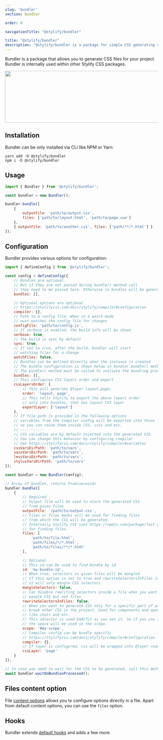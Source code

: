 ```yaml
---
slug: 'bundler'
section: bundler

order: 0

navigationTitle: "@stylify/bundler"

title: "@stylify/bundler"
description: "@stylify/bundler is a package for simple CSS generating and bundling in a project."
---
```


Bundler is a package that allows you to generate CSS files for your project. Bundler is internally used within other Stylify CSS packages.

<img src="/images/docs/bundler/bundler.png" alt="" width="914" height="170" loading="lazy" class="border-radius:4px" />

## Installation

Bundler can be only installed via CLI like NPM or Yarn:

```
yarn add -D @stylify/bundler
npm i -D @stylify/bundler
```

## Usage

```js
import { Bundler } from '@stylify/bundler';

const bundler = new Bundler();

bundler.bundle([
	{
		outputFile: 'path/to/output.css',
		files: ['path/to/layout.html', 'path/to/page.vue']
	},
	{ outputFile: 'path/to/another.css', files: ['path/**/*.html'] }
]);
```

## Configuration

Bundler provides various options for configuration:

```js
import { defineConfig } from '@stylify/bundler';

const config = defineConfig({
	// Bundles are optional.
	// But if they are not passed during bundle() method call
	// they need to be passed here. Otherwise no bundles will be generated
	bundles: [],

	// Optional options are optional
	// https://stylifycss.com/docs/stylify/compiler#configuration
	compiler: {},
	// Path to a config file. When in a watch mode
	// nuxt watches the config file for changes
	configFile: 'path/to/config.js',
	// If verbose is enabled, the build info will be shown
	verbose: true,
	// The build is sync by default
	sync: true,
	// If set to true, after the build, bundler will start
	// watching files for a change
	watchFiles: false,
	// Bundles can be defined directly when the instance is created
	// The bundle configuration is shown below in bundler.bundle() method
	// The bundle() method must be called to initiate the bundling process
	bundles: [],
	// This configures CSS layers order and export
	cssLayersOrder: {
		// This will generate @layer layout,page;
		order: 'layout, page',
		// This tells Stylify to export the above layers order
		// only into bundles, that has layout CSS layer
		exportLayer: ['layout']
	},
	// If file path is provided in the following options
	// variables from the Compiler config will be exported into those files
	// so you can reuse them inside CSS, scss and etc.
	// -----------
	// CSS variables are by default injected into the generated CSS.
	// You can change this behavior by configuring compiler
	// See https://stylifycss.com/docs/stylify/compiler#variables
	cssVarsDirPath: 'path/to/vars',
	sassVarsDirPath: 'path/to/vars',
	lessVarsDirPath: 'path/to/vars',
	stylusVarsDirPath: 'path/to/vars'
});

const bundler = new Bundler(config);

// Array of bundles, returns Promise<void>
bundler.bundle([
	{
		// Required
		// Output file will be used to store the generated CSS
		// from given files
		outputFile: '/path/to/output.css',
		// Files or files masks will be used for finding files
		// from which the CSS will be generated.
		// Internally Stylify CSS uses https://npmjs.com/package/fast-glob
		// for finding files.
		files: [
			'path/to/file.html',
			'path/files/*/*.html',
			'path/to/files/**/*.html'
		],

		// Optional
		// This id can be used to find bundle by id
		id: 'my-bundle-id',
		// When true, selectors in given files will be mangled
		// If this option is set to true and rewriteSelectorsInFiles is false
		// it will only mangle CSS selectors
		mangleSelectors: false,
		// Can disable rewriting selectors inside a file when you want to just
		// mangle CSS but not files
		rewriteSelectorsInFiles: false,
		// When you want to generate CSS only for a specific part of page or don't want to
		// break other CSS in the project. Good for components and open source plugins
		// like chats and etc.
		// This selector is used EXACTLY as you set it. So if you use space on the end,
		// the space will be used in the scope.
		scope: '#my-scope',
		// Compiler config can be bundle specific
		// https://stylifycss.com/docs/stylify/compiler#configuration
		compiler: {},
		// If layer is configured, css will be wrapped into @layer <name> {}
		cssLayer: 'page'
	}
]);

// In case you need to wait for the CSS to be generated, call this method.
await bundler.waitOnBundlesProcessed();
```
</template>
</docs-section>


## Files content option
File [content options](/docs/stylify/compiler#contentoptionsprocessors) allows you to configure options directly in a file. Apart from default content options, you can use the `files` option.

<docs-section>
<template #description>

This option expects files paths as string When file path starts with `/`, it is an absolut path, otherwise is relative.

</template>
<template #code>

```
stylify-files
	/path/to/layout.html
	path/to/template/part.html
/stylify-files
```

</template>
</docs-section>

## Hooks

Bundler extends [default hooks](/docs/stylify/compiler#hooks) and adds a few more.

<docs-section>
<template #description>

- **bundler:initialized**: When the bundler instance is created
- **bundler:beforeInputFileRewritten**: Before input file is rewritten
- **bundler:beforeCssFileCreated**: Before a CSS file is created
- **bundler:bundleProcessed**: When bundle is processed
- **bundler:fileToProcessOpened**: Before file is processed

</template>
<template #code>

```js
import { hooks } from '@stylify/bundler';

hooks.addListener('hoook:name', (options) => {});
```

</template>
</docs-section>
